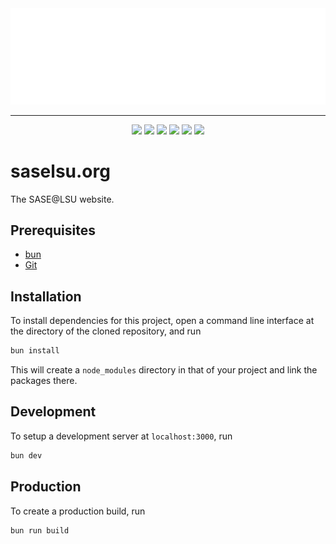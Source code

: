 <div align="center">
    <img src="src/assets/icons/white-sase-logo.png">
</div>
<hr />

<div align="center">
    <img src="https://img.shields.io/badge/bun%20-%23000000.svg?style=for-the-badge&logo=bun">
    <img src="https://img.shields.io/badge/javascript-%23F7DF1E?style=for-the-badge&logo=javascript&logoColor=black">
    <img src="https://img.shields.io/badge/typescript-%233178C6?style=for-the-badge&logo=typescript&logoColor=white">
    <img src="https://img.shields.io/badge/css-%23663399?style=for-the-badge&logo=css">
    <img src="https://img.shields.io/badge/react-%2361DAFB?style=for-the-badge&logo=react&logoColor=black">
    <img src="https://img.shields.io/badge/vite-%23646CFF.svg?style=for-the-badge&logo=vite&logoColor=white">
</div>


# saselsu.org
The SASE@LSU website.

## Prerequisites
 * [bun](https://bun.sh)
 * [Git](https://git-scm.com)

## Installation
To install dependencies for this project, open a command line interface at the directory of the cloned repository, and run
```sh
bun install
```

This will create a `node_modules` directory in that of your project and link the packages there.

## Development
To setup a development server at `localhost:3000`, run
```sh
bun dev
```

## Production
To create a production build, run
```sh
bun run build
```
